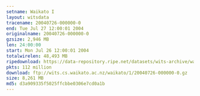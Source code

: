 ```yaml
---
setname: Waikato I
layout: witsdata
tracename: 20040726-000000-0
end: Tue Jul 27 12:00:01 2004
originalname: 20040726-000000-0
gzsize: 2,946 MB
len: 24:00:00
start: Mon Jul 26 12:00:01 2004
totalwirelen: 48,493 MB
ripedownload: https://data-repository.ripe.net/datasets/wits-archive/waikato/1/20040726-000000-0.gz
pkts: 112 million
download: ftp://wits.cs.waikato.ac.nz/waikato/1/20040726-000000-0.gz
size: 8,261 MB
md5: d3a909335f5025ffcbbe0306e7cd0a1b
---
```

